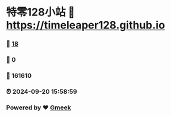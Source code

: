 # 特零128小站 :link: https://timeleaper128.github.io 
### :page_facing_up: [18](https://timeleaper128.github.io/tag.html) 
### :speech_balloon: 0 
### :hibiscus: 161610 
### :alarm_clock: 2024-09-20 15:58:59 
### Powered by :heart: [Gmeek](https://github.com/Meekdai/Gmeek)
